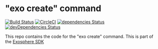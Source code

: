 # "exo create" command

[![Build Status](https://travis-ci.org/Originate/exo-create.svg?branch=master)](https://travis-ci.org/Originate/exo-create)
[![CircleCI](https://circleci.com/gh/Originate/exo-create.svg?style=shield)](https://circleci.com/gh/Originate/exo-create)
[![dependencies Status](https://david-dm.org/Originate/exo-create/status.svg)](https://david-dm.org/Originate/exo-create)
[![devDependencies Status](https://david-dm.org/Originate/exo-create/dev-status.svg)](https://david-dm.org/Originate/exo-create?type=dev)

This repo contains the code for the "exo create" command.
This is part of the [Exosphere SDK](https://github.com/Originate/exosphere-sdk)

